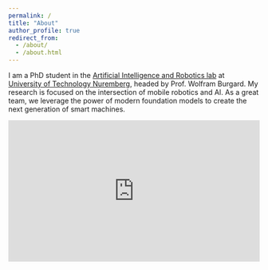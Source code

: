 ```yaml
---
permalink: /
title: "About"
author_profile: true
redirect_from: 
  - /about/
  - /about.html
---
```


I am a PhD student in the [Artificial Intelligence and Robotics lab](utn.de/departments/department-engineering/artificial-intelligence-and-robotics-lab/) at [University of Technology Nuremberg](utn.de), headed by Prof. Wolfram Burgard. 
My research is focused on the intersection of mobile robotics and AI. 
As a great team, we leverage the power of modern foundation models to create the next generation of smart machines.

<p text-align="center">
<!-- <iframe width="560" height="315" src="https://www.youtube-nocookie.com/embed/wJM4BTeHhxk?si=pWqIBne_lXZJEBKZ" title="YouTube video player" frameborder="0" allow="accelerometer; autoplay; clipboard-write; encrypted-media; gyroscope; picture-in-picture; web-share" allowfullscreen></iframe> -->

<div style="height: 0px; overflow: hidden; padding-top: 56.25%; position: relative; width: 100%;">
    <iframe
        style="position: absolute; top: 0px; left: 0px; width: 100%; height: 100%;"
        src="https://tube.rvere.com/embed?v=GtfX8S_oMAE"
        title="YouTube video player"
        frameBorder="0"
        allow="accelerometer; autoplay; clipboard-write; encrypted-media; gyroscope; picture-in-picture"
        allowFullScreen>
    </iframe>
</div>

</p>